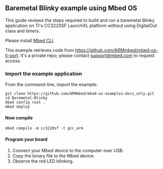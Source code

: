 ## Baremetal Blinky example using Mbed OS

This guide reviews the steps required to build and run a baremetal Blinky application on TI's CC3220SF LaunchXL platform without using DigitalOut class and timers.

Please install [Mbed CLI](https://github.com/ARMmbed/mbed-cli#installing-mbed-cli).

This example retrieves code from https://github.com/ARMmbed/mbed-os-ti-port. It's a private repo; please contact support@mbed.com to request access.

### Import the example application

From the command-line, import the example:

```
git clone https://github.com/ARMmbed/mbed-os-examples-docs_only.git
cd Baremetal-Blinky
mbed config root .
mbed deploy
```

#### Now compile


```
mbed compile -m cc3220sf -t gcc_arm 
```

#### Program your board

1. Connect your Mbed device to the computer over USB.
2. Copy the binary file to the Mbed device.
3. Observe the red LED blinking.

